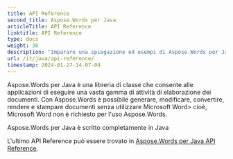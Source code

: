 ```yaml
---
title: API Reference
second_title: Aspose.Words per Java
articleTitle: API Reference
linktitle: API Reference
type: docs
weight: 30
description: "Imparare una spiegazione ed esempi di Aspose.Words per Java classi e metodi per generare, convertire, modificare, rendere e stampare documenti senza utilizzare Microsoft Word."
url: /it/java/api-reference/
timestamp: 2024-01-27-14-07-04
---
```


Aspose.Words per Java è una libreria di classe che consente alle applicazioni di eseguire una vasta gamma di attività di elaborazione dei documenti. Con Aspose.Words è possibile generare, modificare, convertire, rendere e stampare documenti senza utilizzare Microsoft Word> cioè, Microsoft Word non è richiesto per l'uso Aspose.Words.

Aspose.Words per Java è scritto completamente in Java

L'ultimo API Reference può essere trovato in [Aspose.Words per Java API Reference](https://reference.aspose.com/words/java/).
